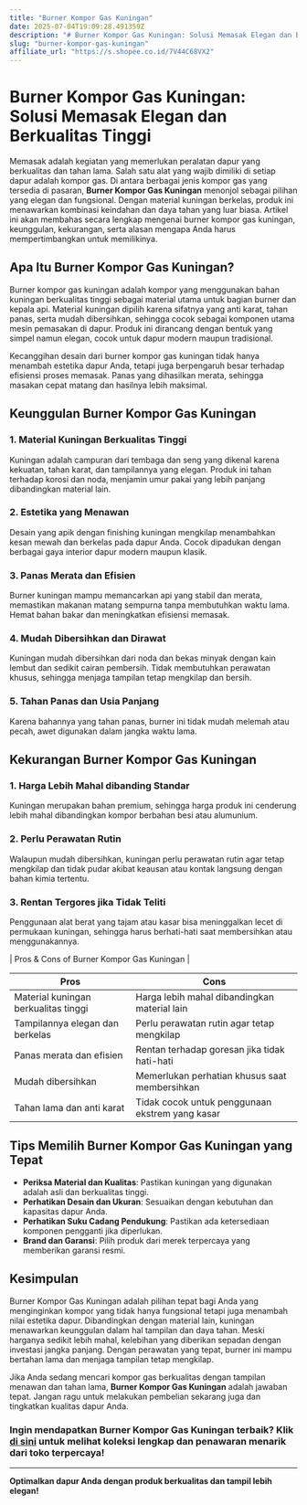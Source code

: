 ```yaml
---
title: "Burner Kompor Gas Kuningan"
date: 2025-07-04T19:09:28.491359Z
description: "# Burner Kompor Gas Kuningan: Solusi Memasak Elegan dan Berkualitas Tinggi..."
slug: "burner-kompor-gas-kuningan"
affiliate_url: "https://s.shopee.co.id/7V44C68VX2"
---
```

# Burner Kompor Gas Kuningan: Solusi Memasak Elegan dan Berkualitas Tinggi

Memasak adalah kegiatan yang memerlukan peralatan dapur yang berkualitas dan tahan lama. Salah satu alat yang wajib dimiliki di setiap dapur adalah kompor gas. Di antara berbagai jenis kompor gas yang tersedia di pasaran, **Burner Kompor Gas Kuningan** menonjol sebagai pilihan yang elegan dan fungsional. Dengan material kuningan berkelas, produk ini menawarkan kombinasi keindahan dan daya tahan yang luar biasa. Artikel ini akan membahas secara lengkap mengenai burner kompor gas kuningan, keunggulan, kekurangan, serta alasan mengapa Anda harus mempertimbangkan untuk memilikinya.

## Apa Itu Burner Kompor Gas Kuningan?

Burner kompor gas kuningan adalah kompor yang menggunakan bahan kuningan berkualitas tinggi sebagai material utama untuk bagian burner dan kepala api. Material kuningan dipilih karena sifatnya yang anti karat, tahan panas, serta mudah dibersihkan, sehingga cocok sebagai komponen utama mesin pemasakan di dapur. Produk ini dirancang dengan bentuk yang simpel namun elegan, cocok untuk dapur modern maupun tradisional.

Kecanggihan desain dari burner kompor gas kuningan tidak hanya menambah estetika dapur Anda, tetapi juga berpengaruh besar terhadap efisiensi proses memasak. Panas yang dihasilkan merata, sehingga masakan cepat matang dan hasilnya lebih maksimal.

## Keunggulan Burner Kompor Gas Kuningan

### 1. Material Kuningan Berkualitas Tinggi

Kuningan adalah campuran dari tembaga dan seng yang dikenal karena kekuatan, tahan karat, dan tampilannya yang elegan. Produk ini tahan terhadap korosi dan noda, menjamin umur pakai yang lebih panjang dibandingkan material lain.

### 2. Estetika yang Menawan

Desain yang apik dengan finishing kuningan mengkilap menambahkan kesan mewah dan berkelas pada dapur Anda. Cocok dipadukan dengan berbagai gaya interior dapur modern maupun klasik.

### 3. Panas Merata dan Efisien

Burner kuningan mampu memancarkan api yang stabil dan merata, memastikan makanan matang sempurna tanpa membutuhkan waktu lama. Hemat bahan bakar dan meningkatkan efisiensi memasak.

### 4. Mudah Dibersihkan dan Dirawat

Kuningan mudah dibersihkan dari noda dan bekas minyak dengan kain lembut dan sedikit cairan pembersih. Tidak membutuhkan perawatan khusus, sehingga menjaga tampilan tetap mengkilap dan bersih.

### 5. Tahan Panas dan Usia Panjang

Karena bahannya yang tahan panas, burner ini tidak mudah melemah atau pecah, awet digunakan dalam jangka waktu lama.

## Kekurangan Burner Kompor Gas Kuningan

### 1. Harga Lebih Mahal dibanding Standar

Kuningan merupakan bahan premium, sehingga harga produk ini cenderung lebih mahal dibandingkan kompor berbahan besi atau alumunium.

### 2. Perlu Perawatan Rutin

Walaupun mudah dibersihkan, kuningan perlu perawatan rutin agar tetap mengkilap dan tidak pudar akibat keausan atau kontak langsung dengan bahan kimia tertentu.

### 3. Rentan Tergores jika Tidak Teliti

Penggunaan alat berat yang tajam atau kasar bisa meninggalkan lecet di permukaan kuningan, sehingga harus berhati-hati saat membersihkan atau menggunakannya.

| Pros & Cons of Burner Kompor Gas Kuningan |

| **Pros** | **Cons** |
| --- | --- |
| Material kuningan berkualitas tinggi | Harga lebih mahal dibandingkan material lain |
| Tampilannya elegan dan berkelas | Perlu perawatan rutin agar tetap mengkilap |
| Panas merata dan efisien | Rentan terhadap goresan jika tidak hati-hati |
| Mudah dibersihkan | Memerlukan perhatian khusus saat membersihkan |
| Tahan lama dan anti karat | Tidak cocok untuk penggunaan ekstrem yang kasar |

## Tips Memilih Burner Kompor Gas Kuningan yang Tepat

- **Periksa Material dan Kualitas**: Pastikan kuningan yang digunakan adalah asli dan berkualitas tinggi.
- **Perhatikan Desain dan Ukuran**: Sesuaikan dengan kebutuhan dan kapasitas dapur Anda.
- **Perhatikan Suku Cadang Pendukung**: Pastikan ada ketersediaan komponen pengganti jika diperlukan.
- **Brand dan Garansi**: Pilih produk dari merek terpercaya yang memberikan garansi resmi.

## Kesimpulan

Burner Kompor Gas Kuningan adalah pilihan tepat bagi Anda yang menginginkan kompor yang tidak hanya fungsional tetapi juga menambah nilai estetika dapur. Dibandingkan dengan material lain, kuningan menawarkan keunggulan dalam hal tampilan dan daya tahan. Meski harganya sedikit lebih mahal, kelebihan yang diberikan sepadan dengan investasi jangka panjang. Dengan perawatan yang tepat, burner ini mampu bertahan lama dan menjaga tampilan tetap mengkilap.

Jika Anda sedang mencari kompor gas berkualitas dengan tampilan menawan dan tahan lama, **Burner Kompor Gas Kuningan** adalah jawaban tepat. Jangan ragu untuk melakukan pembelian sekarang juga dan tingkatkan kualitas dapur Anda.

### Ingin mendapatkan Burner Kompor Gas Kuningan terbaik? Klik [di sini](https://s.shopee.co.id/7V44C68VX2) untuk melihat koleksi lengkap dan penawaran menarik dari toko terpercaya!

---

**Optimalkan dapur Anda dengan produk berkualitas dan tampil lebih elegan!**